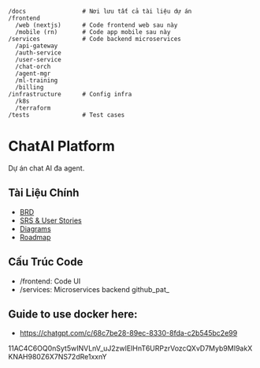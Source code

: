 ```
/docs                # Nơi lưu tất cả tài liệu dự án
/frontend
  /web (nextjs)      # Code frontend web sau này
  /mobile (rn)       # Code app mobile sau này
/services            # Code backend microservices
  /api-gateway
  /auth-service
  /user-service
  /chat-orch
  /agent-mgr
  /ml-training
  /billing
/infrastructure      # Config infra
  /k8s
  /terraform
/tests               # Test cases
```

# ChatAI Platform
Dự án chat AI đa agent.

## Tài Liệu Chính
- [BRD](docs/BRD.md)
- [SRS & User Stories](docs/SRS.md)
- [Diagrams](docs/Diagrams.md)
- [Roadmap](docs/Roadmap.md)

## Cấu Trúc Code
- /frontend: Code UI
- /services: Microservices backend
github_pat_
## Guide to use docker here:
- https://chatgpt.com/c/68c7be28-89ec-8330-8fda-c2b545bc2e99

11AC4C6OQ0nSyt5wINVLnV_uJ2zwlEIHnT6URPzrVozcQXvD7Myb9MI9akXKNAH980Z6X7NS72dRe1xxnY
